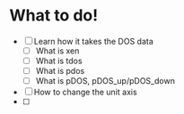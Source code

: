 # What to do!

- [ ] Learn how it takes the DOS data
  - [ ] What is xen
  - [ ] What is tdos
  - [ ] What is pdos
  - [ ] What is pDOS, pDOS_up/pDOS_down
- [ ] How to change the unit axis
- [ ] 
